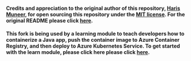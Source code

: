 #### Credits and appreciation to the original author of this repository, [Haris Muneer](https://github.com/harismuneer), for open sourcing this repository under the [MIT license](https://github.com/git/git-scm.com/blob/main/MIT-LICENSE.txt).  For the original README please click [here](Flight-Booking-System-JavaServlets_App.README.md).

#### This fork is being used by a learning module to teach developers how to containerize a Java app, push the container image to Azure Container Registry, and then deploy to Azure Kubernetes Service.  To get started with the learn module, please click here  please click [here](https://review.docs.microsoft.com/en-us/learn/modules/containerize-deploy-java-app-aks/?branch=pr-en-us-21353).
